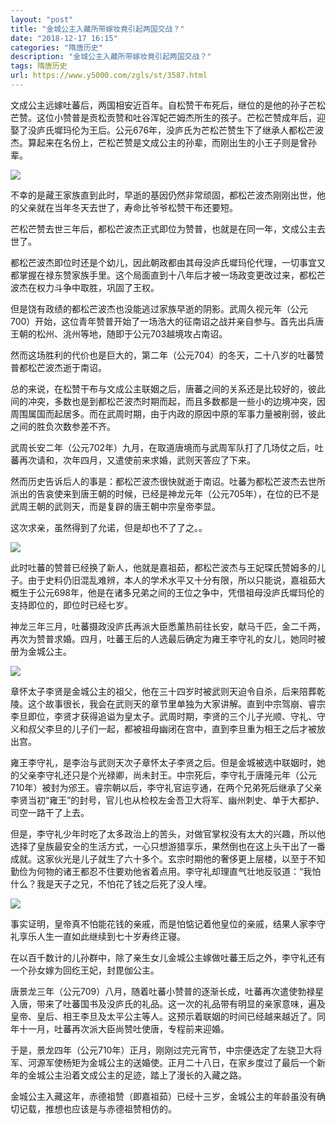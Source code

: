 ```yaml
---
layout: "post"
title: "金城公主入藏所带嫁妆竟引起两国交战？"
date: "2018-12-17 16:15"
categories: "隋唐历史"
description: "金城公主入藏所带嫁妆竟引起两国交战？"
tags: 隋唐历史
url: https://www.y5000.com/zgls/st/3587.html
---
```






文成公主远嫁吐蕃后，两国相安近百年。自松赞干布死后，继位的是他的孙子芒松芒赞。这位小赞普是贡松贡赞和吐谷浑妃芒姆杰所生的孩子。芒松芒赞成年后，迎娶了没庐氏墀玛伦为王后。公元676年，没庐氏为芒松芒赞生下了继承人都松芒波杰。算起来在名份上，芒松芒赞是文成公主的孙辈，而刚出生的小王子则是曾孙辈。

![](/uploads/allimg/161019/6-161019142115C1.JPG)

不幸的是藏王家族直到此时，早逝的基因仍然非常顽固，都松芒波杰刚刚出世，他的父亲就在当年冬天去世了，寿命比爷爷松赞干布还要短。

芒松芒赞去世三年后，都松芒波杰正式即位为赞普，也就是在同一年，文成公主去世了。

都松芒波杰即位时还是个幼儿，因此朝政都由其母没庐氏墀玛伦代理，一切事宜又都掌握在禄东赞家族手里。这个局面直到十八年后才被一场政变更改过来，都松芒波杰在权力斗争中取胜，巩固了王权。

但是饶有政绩的都松芒波杰也没能逃过家族早逝的阴影。武周久视元年（公元700）开始，这位青年赞普开始了一场浩大的征南诏之战并亲自参与。首先出兵唐王朝的松州、洮州等地，随即于公元703越境攻占南诏。

然而这场胜利的代价也是巨大的，第二年（公元704）的冬天，二十八岁的吐蕃赞普都松芒波杰逝于南诏。

总的来说，在松赞干布与文成公主联姻之后，唐蕃之间的关系还是比较好的，彼此间的冲突，多数也是到都松芒波杰时期而起，而且多数都是一些小的边境冲突，因周围属国而起居多。而在武周时期，由于内政的原因中原的军事力量被削弱，彼此之间的胜负次数参差不齐。

武周长安二年（公元702年）九月，在取道唐境而与武周军队打了几场仗之后，吐蕃再次请和，次年四月，又遣使前来求婚，武则天答应了下来。

然而历史告诉后人的事是：都松芒波杰很快就逝于南诏。吐蕃为都松芒波杰去世所派出的告哀使来到唐王朝的时候，已经是神龙元年（公元705年），在位的已不是武周王朝的武则天，而是复辟的唐王朝中宗皇帝李显。

这次求亲，虽然得到了允诺，但是却也不了了之。。

![](https://img.y5000.com/uploads/allimg/161019/1434191B9-0.jpg)

此时吐蕃的赞普已经换了新人，他就是嘉祖茹，都松芒波杰与王妃琛氏赞姆多的儿子。由于史料仍旧混乱难辨，本人的学术水平又十分有限，所以只能说，嘉祖茹大概生于公元698年，他是在诸多兄弟之间的王位之争中，凭借祖母没庐氏墀玛伦的支持即位的，即位时已经七岁。

神龙三年三月，吐蕃摄政没庐氏再派大臣悉薰热前往长安，献马千匹，金二千两，再次为赞普求婚。四月，吐蕃王后的人选最后确定为雍王李守礼的女儿，她同时被册为金城公主。

![](/uploads/allimg/161019/6-161019142215157.JPG)

章怀太子李贤是金城公主的祖父，他在三十四岁时被武则天迫令自杀，后来陪葬乾陵。这个故事很长，我会在武则天的章节里单独为大家讲解。直到中宗驾崩、睿宗李旦即位，李贤才获得追谥为皇太子。武周时期，李贤的三个儿子光顺、守礼、守义和叔父李旦的儿子们一起，都被祖母幽闭在宫中，直到李旦重为相王之后才被放出宫。

雍王李守礼，是李治与武则天次子章怀太子李贤之后。但是金城被选中联姻时，她的父亲李守礼还只是个光禄卿，尚未封王。中宗死后，李守礼于唐隆元年（公元710年）被封为邠王。睿宗朝以后，李守礼官运亨通，在两个兄弟死后继承了父亲李贤当初“雍王”的封号，官儿也从检校左金吾卫大将军、幽州刺史、单于大都护、司空一路干了上去。

但是，李守礼少年时吃了太多政治上的苦头，对做官掌权没有太大的兴趣，所以他选择了皇族最安全的生活方式，一心只想游猎享乐，果然倒也在这上头干出了一番成就。这家伙光是儿子就生了六十多个。玄宗时期他的奢侈更上层楼，以至于不知勤俭为何物的诸王都忍不住要劝他省着点用。李守礼却理直气壮地反驳道：“我怕什么？我是天子之兄，不怕花了钱之后死了没人埋。

![](/uploads/allimg/161019/6-16101914233S61.JPG)

事实证明，皇帝真不怕能花钱的亲戚，而是怕惦记着他皇位的亲戚，结果人家李守礼享乐人生一直如此继续到七十岁寿终正寝。

在以百千数计的儿孙群中，除了亲生女儿金城公主嫁做吐蕃王后之外，李守礼还有一个孙女嫁为回纥王妃，封毘伽公主。

唐景龙三年（公元709）八月，随着吐蕃小赞普的逐渐长成，吐蕃再次遣使勃禄星入唐，带来了吐蕃国书及没庐氏的礼品。这一次的礼品带有明显的亲家意味，遍及皇帝、皇后、相王李旦及太平公主等人。这预示着联姻的时间已经越来越近了。同年十一月，吐蕃再次派大臣尚赞吐使唐，专程前来迎婚。

于是，景龙四年（公元710年）正月，刚刚过完元宵节，中宗便选定了左骁卫大将军、河源军使杨矩为金城公主的送婚使。正月二十八日，在家乡度过了最后一个新年的金城公主沿着文成公主的足迹，踏上了漫长的入藏之路。

金城公主入藏这年，赤德祖赞（即嘉祖茹）已经十三岁，金城公主的年龄虽没有确切记载，推想也应该是与赤德祖赞相仿的。

